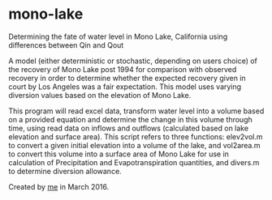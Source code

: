 # mono-lake
Determining the fate of water level in Mono Lake, California using differences between Qin and Qout

A model (either deterministic or stochastic, depending on users choice) of the recovery of Mono Lake post 1994 for comparison with observed recovery in order to determine whether the expected recovery given in court by Los Angeles was a fair expectation. This model uses varying diversion values based on the elevation of Mono Lake.

This program will read excel data, transform water level into a volume based on a provided equation and determine the change in this volume through time, using read data on inflows and outflows (calculated based on lake elevation and surface area). This script refers to three functions: elev2vol.m to convert a given initial elevation into a volume of the lake, and vol2area.m to convert this volume into a surface area of Mono Lake for use in calculation of Precipitation and Evapotranspiration quantities, and divers.m to determine diversion allowance.

Created by [me](joshua.himmelstein@gmail.com) in March 2016. 
